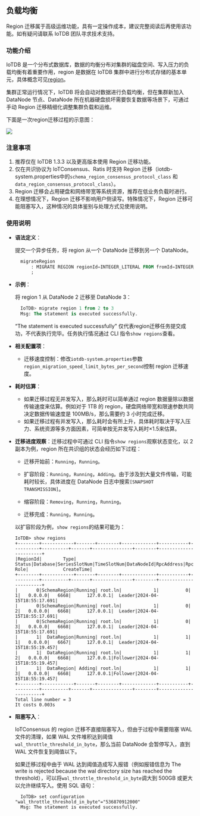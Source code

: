 <!--

    Licensed to the Apache Software Foundation (ASF) under one
    or more contributor license agreements.  See the NOTICE file
    distributed with this work for additional information
    regarding copyright ownership.  The ASF licenses this file
    to you under the Apache License, Version 2.0 (the
    "License"); you may not use this file except in compliance
    with the License.  You may obtain a copy of the License at
    
        http://www.apache.org/licenses/LICENSE-2.0
    
    Unless required by applicable law or agreed to in writing,
    software distributed under the License is distributed on an
    "AS IS" BASIS, WITHOUT WARRANTIES OR CONDITIONS OF ANY
    KIND, either express or implied.  See the License for the
    specific language governing permissions and limitations
    under the License.

-->

## 负载均衡

Region 迁移属于高级运维功能，具有一定操作成本，建议完整阅读后再使用该功能。如有疑问请联系 IoTDB 团队寻求技术支持。

### 功能介绍

IoTDB 是一个分布式数据库，数据的均衡分布对集群的磁盘空间、写入压力的负载均衡有着重要作用，region 是数据在 IoTDB 集群中进行分布式存储的基本单元，具体概念可见[region](../Background-knowledge/Cluster-Concept.md)。

集群正常运行情况下，IoTDB 将会自动对数据进行负载均衡，但在集群新加入 DataNode 节点、DataNode 所在机器硬盘损坏需要恢复数据等场景下，可通过手动 Region 迁移精细化调整集群负载和运维。

下面是一次region迁移过程的示意图：


![](https://alioss.timecho.com/docs/img/region%E8%BF%81%E7%A7%BB%E7%A4%BA%E6%84%8F%E5%9B%BE20241210.png)

### 注意事项

1. 推荐仅在 IoTDB 1.3.3 以及更高版本使用 Region 迁移功能。
2. 仅在共识协议为 IoTConsensus、Ratis 时支持 Region 迁移（iotdb-system.properties中的`schema_region_consensus_protocol_class` 和 `data_region_consensus_protocol_class`）。
3. Region 迁移会占用硬盘和网络带宽等系统资源，推荐在低业务负载时进行。
4. 在理想情况下，Region 迁移不影响用户侧读写。特殊情况下，Region 迁移可能阻塞写入，这种情况的具体鉴别与处理方式见使用说明。

### 使用说明

- **语法定义**：

  提交一个异步任务，将 region 从一个 DataNode 迁移到另一个 DataNode。

  ```SQL
    migrateRegion
        : MIGRATE REGION regionId=INTEGER_LITERAL FROM fromId=INTEGER_LITERAL TO toId=INTEGER_LITERAL
        ;
    ```

- **示例**：
  
  将 region 1 从 DataNode 2 迁移至 DataNode 3：

  ```SQL
    IoTDB> migrate region 1 from 2 to 3
    Msg: The statement is executed successfully.
  ```

  “The statement is executed successfully” 仅代表region迁移任务提交成功，不代表执行完毕。任务执行情况通过 CLI 指令`show regions`查看。

- **相关配置项**：

    - 迁移速度控制：修改`iotdb-system.properties`参数 `region_migration_speed_limit_bytes_per_second`控制 region 迁移速度。

- **耗时估算**：
    - 如果迁移过程无并发写入，那么耗时可以简单通过 region 数据量除以数据传输速度来估算。例如对于 1TB 的 region，硬盘网络带宽和限速参数共同决定数据传输速度是 100MB/s，那么需要约 3 小时完成迁移。
    - 如果迁移过程有并发写入，那么耗时会有所上升，具体耗时取决于写入压力、系统资源等多方面因素，可简单按无并发写入耗时×1.5来估算。

- **迁移进度观察**：迁移过程中可通过 CLI 指令`show regions`观察状态变化，以 2 副本为例，region 所在共识组的状态会经历如下过程：
    - 迁移开始前：`Running`，`Running`。

    - 扩容阶段：`Running`，`Running`，`Adding`。由于涉及到大量文件传输，可能耗时较长，具体进度在 DataNode 日志中搜索`[SNAPSHOT TRANSMISSION]`。

    - 缩容阶段：`Removing`，`Running`，`Running`。

    - 迁移完成：`Running`，`Running`。

  以扩容阶段为例，`show regions`的结果可能为：

  ```Plain
  IoTDB> show regions
  +--------+------------+-------+--------+-------------+-----------+----------+----------+-------+---------------+--------+-----------------------+
  |RegionId|        Type| Status|Database|SeriesSlotNum|TimeSlotNum|DataNodeId|RpcAddress|RpcPort|InternalAddress|    Role|             CreateTime|
  +--------+------------+-------+--------+-------------+-----------+----------+----------+-------+---------------+--------+-----------------------+
  |       0|SchemaRegion|Running| root.ln|            1|          0|         1|   0.0.0.0|   6668|      127.0.0.1|  Leader|2024-04-15T18:55:17.691|
  |       0|SchemaRegion|Running| root.ln|            1|          0|         2|   0.0.0.0|   6668|      127.0.0.1|  Leader|2024-04-15T18:55:17.691|
  |       0|SchemaRegion|Running| root.ln|            1|          0|         3|   0.0.0.0|   6668|      127.0.0.1|  Leader|2024-04-15T18:55:17.691|
  |       1|  DataRegion|Running| root.ln|            1|          1|         1|   0.0.0.0|   6667|      127.0.0.1|  Leader|2024-04-15T18:55:19.457|
  |       1|  DataRegion|Running| root.ln|            1|          1|         2|   0.0.0.0|   6668|      127.0.0.1|Follower|2024-04-15T18:55:19.457|
  |       1|  DataRegion| Adding| root.ln|            1|          1|         3|   0.0.0.0|   6668|      127.0.0.1|Follower|2024-04-15T18:55:19.457|
  +--------+------------+-------+--------+-------------+-----------+----------+----------+-------+---------------+--------+-----------------------+
  Total line number = 3
  It costs 0.003s
  ```

- **阻塞写入**：

  IoTConsensus 的 region 迁移不直接阻塞写入，但由于过程中需要阻塞 WAL 文件的清理，如果 WAL 文件堆积达到阈值`wal_throttle_threshold_in_byte`，那么当前 DataNode 会暂停写入，直到 WAL 文件恢复到阈值以下。

  如果迁移过程中由于 WAL 达到阈值造成写入报错（例如报错信息为 The write is rejected because the wal directory size has reached the threshold），可以将`wal_throttle_threshold_in_byte`调大到 500GB 或更大以允许继续写入。使用 SQL 语句：
  ```plain
    IoTDB> set configuration "wal_throttle_threshold_in_byte"="536870912000" 
    Msg: The statement is executed successfully.
  ```
